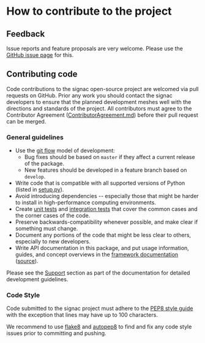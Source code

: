 # How to contribute to the project

## Feedback

Issue reports and feature proposals are very welcome.
Please use the [GitHub issue page](https://github.com/glotzerlab/signac-flow/issues/) for this.

## Contributing code

Code contributions to the signac open-source project are welcomed via pull requests on GitHub.
Prior any work you should contact the signac developers to ensure that the planned development meshes well with the directions and standards of the project.
All contributors must agree to the Contributor Agreement ([ContributorAgreement.md](ContributorAgreement.md)) before their pull request can be merged.

### General guidelines

  * Use the [git flow](https://www.atlassian.com/git/tutorials/comparing-workflows/gitflow-workflow) model of development:
    - Bug fixes should be based on `master` if they affect a current release of the package.
    - New features should be developed in a feature branch based on `develop`.
  * Write code that is compatible with all supported versions of Python (listed in [setup.py](https://github.com/glotzerlab/signac-flow/blob/master/setup.py)).
  * Avoid introducing dependencies -- especially those that might be harder to install in high-performance computing environments.
  * Create [unit tests](https://en.wikipedia.org/wiki/Unit_testing) and [integration tests](https://en.wikipedia.org/wiki/Integration_testing) that cover the common cases and the corner cases of the code.
  * Preserve backwards-compatibility whenever possible, and make clear if something must change.
  * Document any portions of the code that might be less clear to others, especially to new developers.
  * Write API documentation in this package, and put usage information, guides, and concept overviews in the [framework documentation](https://docs.signac.io/) ([source](https://github.com/glotzerlab/signac-docs/)).

Please see the [Support](https://docs.signac.io/projects/signac-flow/en/latest/support.html) section as part of the documentation for detailed development guidelines.

### Code Style

Code submitted to the signac project must adhere to the [PEP8 style guide](https://www.python.org/dev/peps/pep-0008/) with the exception that lines may have up to 100 characters.

We recommend to use [flake8](http://flake8.pycqa.org/en/latest/) and [autopep8](https://pypi.org/project/autopep8/) to find and fix any code style issues prior to committing and pushing.
